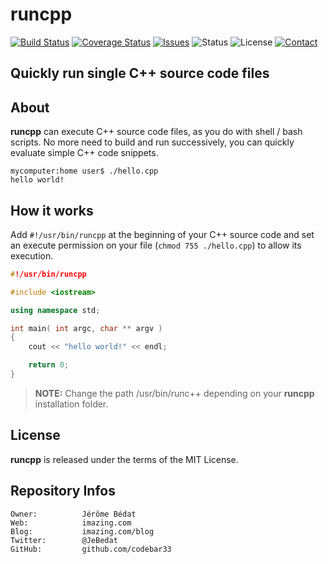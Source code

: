 **runcpp**
=======

[![Build Status](https://img.shields.io/travis/DigiDNA/ISOBMFF.svg?branch=master&style=flat)](https://travis-ci.org/DigiDNA/RunC++)
[![Coverage Status](https://img.shields.io/coveralls/DigiDNA/ISOBMFF.svg?branch=master&style=flat)](https://coveralls.io/r/DigiDNA/RunC++?branch=master)
[![Issues](http://img.shields.io/github/issues/DigiDNA/ISOBMFF.svg?style=flat)](https://github.com/codebar33/RunC++/issues)
![Status](https://img.shields.io/badge/status-active-brightgreen.svg?style=flat)
![License](https://img.shields.io/badge/license-mit-brightgreen.svg?style=flat)
[![Contact](https://img.shields.io/badge/contact-@JeBedat-blue.svg?style=flat)](https://twitter.com/JeBedat)  

Quickly run single C++ source code files
--------------------------------------------------------------------------------------------

About
-----

**runcpp** can  execute C++ source code files, as you do with shell / bash scripts. No more need to build and run successively,  you can quickly evaluate simple C++ code snippets.


```shell
mycomputer:home user$ ./hello.cpp
hello world!
```

How it works
------------
Add ```#!/usr/bin/runcpp``` at the beginning of your C++ source code and set an execute permission on your file (```chmod 755 ./hello.cpp```) to allow its execution.

```cpp
#!/usr/bin/runcpp

#include <iostream>

using namespace std;

int main( int argc, char ** argv )
{
	cout << "hello world!" << endl;

	return 0;
}
```

> **NOTE:** Change the path /usr/bin/runc++ depending on your **runcpp** installation folder.



License
-------

**runcpp** is released under the terms of the MIT License.

Repository Infos
----------------

    Owner:          Jérôme Bédat
    Web:            imazing.com
    Blog:           imazing.com/blog
    Twitter:        @JeBedat
    GitHub:         github.com/codebar33
